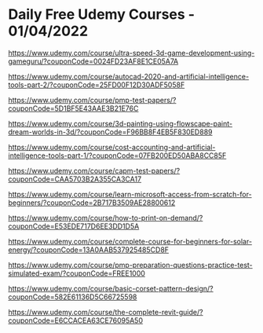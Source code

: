 # Daily Free Udemy Courses - 01/04/2022

https://www.udemy.com/course/ultra-speed-3d-game-development-using-gameguru/?couponCode=0024FD23AF8E1CE05A7A
https://www.udemy.com/course/autocad-2020-and-artificial-intelligence-tools-part-2/?couponCode=25FD00F12D30ADF5058F
https://www.udemy.com/course/pmp-test-papers/?couponCode=5D1BF5E43AAE3B21E76C
https://www.udemy.com/course/3d-painting-using-flowscape-paint-dream-worlds-in-3d/?couponCode=F96BB8F4EB5F830ED889
https://www.udemy.com/course/cost-accounting-and-artificial-intelligence-tools-part-1/?couponCode=07FB200ED50ABA8CC85F
https://www.udemy.com/course/capm-test-papers/?couponCode=CAA5703B2A355CA3CA17
https://www.udemy.com/course/learn-microsoft-access-from-scratch-for-beginners/?couponCode=2B717B3509AE28800612
https://www.udemy.com/course/how-to-print-on-demand/?couponCode=E53EDE717D6EE3DD1D5A
https://www.udemy.com/course/complete-course-for-beginners-for-solar-energy/?couponCode=13A0AAB537925485CD8F
https://www.udemy.com/course/pmp-preparation-questions-practice-test-simulated-exam/?couponCode=FREE1000
https://www.udemy.com/course/basic-corset-pattern-design/?couponCode=582E61136D5C66725598
https://www.udemy.com/course/the-complete-revit-guide/?couponCode=E6CCACEA63CE76095A50
